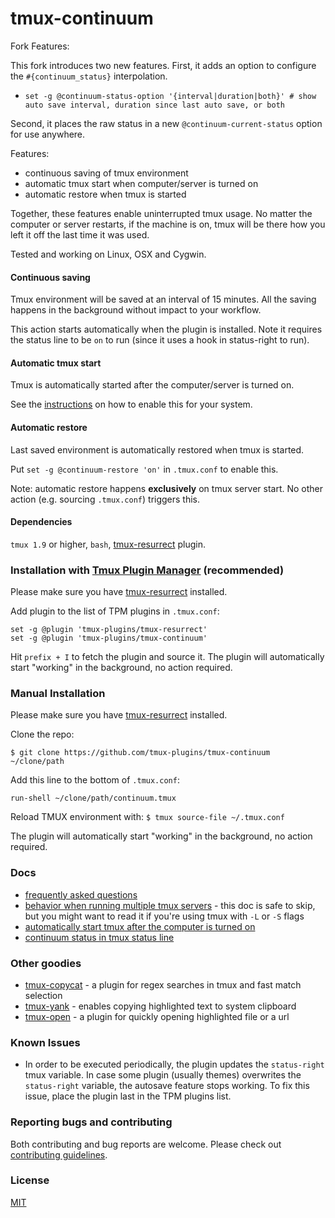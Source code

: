 # tmux-continuum

Fork Features:

This fork introduces two new features. First, it adds an option to configure the `#{continuum_status}` interpolation.

- `set -g @continuum-status-option '{interval|duration|both}' # show auto save interval, duration since last auto save, or both`

Second, it places the raw status in a new  `@continuum-current-status` option for use anywhere.

Features:

- continuous saving of tmux environment
- automatic tmux start when computer/server is turned on
- automatic restore when tmux is started

Together, these features enable uninterrupted tmux usage. No matter the computer
or server restarts, if the machine is on, tmux will be there how you left it off
the last time it was used.

Tested and working on Linux, OSX and Cygwin.

#### Continuous saving

Tmux environment will be saved at an interval of 15 minutes. All the saving
happens in the background without impact to your workflow.

This action starts automatically when the plugin is installed. Note it requires
the status line to be `on` to run (since it uses a hook in status-right to run).

#### Automatic tmux start

Tmux is automatically started after the computer/server is turned on.

See the [instructions](docs/automatic_start.md) on how to enable this for your
system.

#### Automatic restore

Last saved environment is automatically restored when tmux is started.

Put `set -g @continuum-restore 'on'` in `.tmux.conf` to enable this.

Note: automatic restore happens **exclusively** on tmux server start. No other
action (e.g. sourcing `.tmux.conf`) triggers this.

#### Dependencies

`tmux 1.9` or higher, `bash`,
[tmux-resurrect](https://github.com/tmux-plugins/tmux-resurrect) plugin.

### Installation with [Tmux Plugin Manager](https://github.com/tmux-plugins/tpm) (recommended)

Please make sure you have
[tmux-resurrect](https://github.com/tmux-plugins/tmux-resurrect) installed.

Add plugin to the list of TPM plugins in `.tmux.conf`:

    set -g @plugin 'tmux-plugins/tmux-resurrect'
    set -g @plugin 'tmux-plugins/tmux-continuum'

Hit `prefix + I` to fetch the plugin and source it. The plugin will
automatically start "working" in the background, no action required.

### Manual Installation

Please make sure you have
[tmux-resurrect](https://github.com/tmux-plugins/tmux-resurrect) installed.

Clone the repo:

    $ git clone https://github.com/tmux-plugins/tmux-continuum ~/clone/path

Add this line to the bottom of `.tmux.conf`:

    run-shell ~/clone/path/continuum.tmux

Reload TMUX environment with: `$ tmux source-file ~/.tmux.conf`

The plugin will automatically start "working" in the background, no action
required.

### Docs

- [frequently asked questions](docs/faq.md)
- [behavior when running multiple tmux servers](docs/multiple_tmux_servers.md) -
  this doc is safe to skip, but you might want to read it if you're using tmux
  with `-L` or `-S` flags
- [automatically start tmux after the computer is turned on](docs/automatic_start.md)
- [continuum status in tmux status line](docs/continuum_status.md)

### Other goodies

- [tmux-copycat](https://github.com/tmux-plugins/tmux-copycat) - a plugin for
  regex searches in tmux and fast match selection
- [tmux-yank](https://github.com/tmux-plugins/tmux-yank) - enables copying
  highlighted text to system clipboard
- [tmux-open](https://github.com/tmux-plugins/tmux-open) - a plugin for quickly
  opening highlighted file or a url

### Known Issues

- In order to be executed periodically, the plugin updates the `status-right` tmux variable. In case some plugin (usually themes) overwrites the `status-right` variable, the autosave feature stops working. To fix this issue, place the plugin last in the TPM plugins list. 

### Reporting bugs and contributing

Both contributing and bug reports are welcome. Please check out
[contributing guidelines](CONTRIBUTING.md).

### License
[MIT](LICENSE.md)
